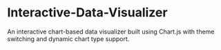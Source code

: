# Interactive-Data-Visualizer
An interactive chart-based data visualizer built using Chart.js with theme switching and dynamic chart type support.
